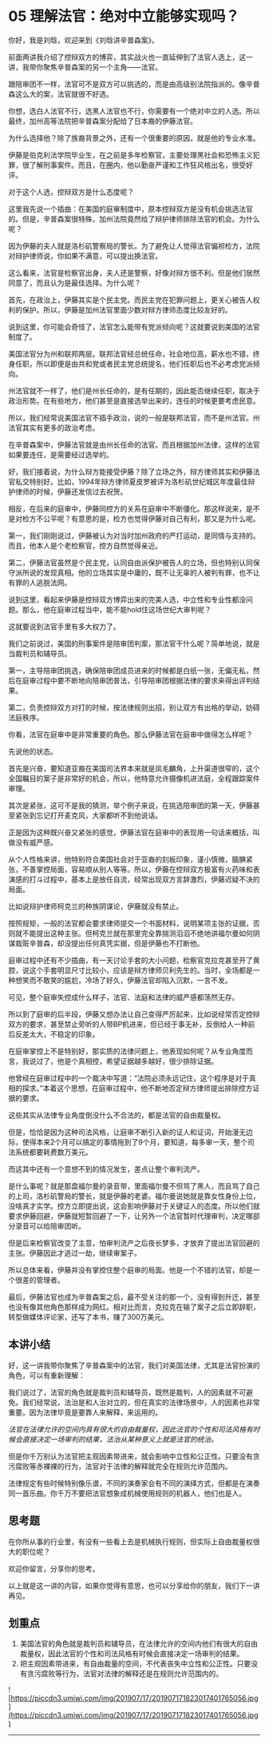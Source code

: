 # 05 理解法官：绝对中立能够实现吗？

你好，我是刘晗，欢迎来到《刘晗讲辛普森案》。

前面两讲我介绍了控辩双方的博弈，其实战火也一直延伸到了法官人选上，这一讲，我带你聚焦辛普森案的另一个主角——法官。

跟陪审团不一样，法官可不是双方可以挑选的，而是由高级别法院指派的。像辛普森这么大的案，法官就很不好选。

你想，选白人法官不行，选黑人法官也不行，你需要有一个绝对中立的人选。所以最终，加州高等法院把辛普森案分配给了日本裔的伊藤法官。

为什么选择他？除了族裔背景之外，还有一个很重要的原因，就是他的专业水准。

伊藤是伯克利法学院毕业生，在之前是多年检察官，主要处理黑社会和恐怖主义犯罪，很了解刑事案件。而且，在圈内，他以勤奋严谨和工作狂风格出名，很受好评。

对于这个人选，控辩双方是什么态度呢？

这里我先说一个插曲：在美国的庭审制度中，原本控辩双方是没有机会挑选法官的。但是，辛普森案很特殊，加州法院竟然给了辩护律师排除法官的机会。为什么呢？

因为伊藤的夫人就是洛杉矶警察局的警长。为了避免让人觉得法官偏袒检方，法院对辩护律师说，你如果不满意，可以提出换法官。

这么看来，法官是检察官出身，夫人还是警察，好像对辩方很不利。但是他们居然同意了，而且认为是最佳选择。为什么呢？

首先，在政治上，伊藤其实是个民主党。而民主党在犯罪问题上，更关心被告人权利的保护。所以，伊藤是加州法官里面少数对辩方律师态度比较友好的。

说到这里，你可能会奇怪了，法官怎么能带有党派倾向呢？这就要说到美国的法官制度了。

美国法官分为州和联邦两层。联邦法官经总统任命，社会地位高，薪水也不错，终身任职，所以即便是由共和党或者民主党总统提名，他们任职后也不必考虑党派倾向。

州法官就不一样了，他们是州长任命的，是有任期的，因此能否继续任职，取决于政治形势。在有些地方，他们甚至是直接选举出来的，连任的时候更要考虑民意。

所以，我们经常说美国法官不插手政治，说的一般是联邦法官，而不是州法官。州法官其实有更多的政治考虑。

在辛普森案中，伊藤法官就是由州长任命的法官。而且根据加州法律，这样的法官如果要连任，是需要经过选举的。

好，我们接着说，为什么辩方能接受伊藤？除了立场之外，辩方律师其实和伊藤法官私交特别好。比如，1994年辩方律师夏皮罗被评为洛杉矶世纪城区年度最佳辩护律师的时候，伊藤还发信过去祝贺。

相反，在后来的庭审中，伊藤同控方的关系在庭审中不断僵化。那这样说来，是不是对检方不公平呢？有意思的是，检方也觉得伊藤对自己有利，那又是为什么呢。

第一，我们刚刚说过，伊藤被认为对当时加州政府的严打运动，是同情与支持的。而且，他本人是个老检察官，控方自然觉得亲近。

第二，伊藤法官虽然是个民主党，认同自由派保护被告人的立场，但也特别认同保守派所说的发现真相。他的立场其实是中庸的，既不让无辜的人被判有罪，也不让有罪的人逃脱法网。

说到这里，看起来伊藤是控辩双方博弈出来的完美人选，中立性和专业性都没问题。那么，他在庭审过程当中，能不能hold住这场世纪大审判呢？

这就要说到法官手里有多大权力了。

我们之前说过，美国的刑事案件是陪审团判案，那法官干什么呢？简单地说，就是当裁判员和辅导员。

第一，主导陪审团挑选，确保陪审团成员进来的时候都是白纸一张，无偏无私，然后在庭审过程中要不断地向陪审团普法，引导陪审团根据法律的要求来得出评判结果。

第二，负责控辩双方对打的时候，按法律规则出招，别让双方有出格的举动，妨碍法庭秩序。

你看，法官在庭审中是非常重要的角色。那么伊藤法官在庭审中做得怎么样呢？

先说他的状态。

首先是兴奋，要知道亚裔在美国司法界本来就是凤毛麟角，上升渠道很窄的，这个全国瞩目的案子是非常好的机会，所以，他特意允许摄像机进法庭，全程跟踪案件审理。

其次是紧张，这可不是我的猜测，举个例子来说，在挑选陪审团的第一天，伊藤甚至紧张到忘记打开麦克风，大家都听不到他说话。

正是因为这种既兴奋又紧张的感觉，伊藤法官在庭审中的表现用一句话来概括，叫做没有威严感。

从个人性格来讲，他特别符合美国社会对于亚裔的刻板印象，谨小慎微，腼腆紧张，不善掌控局面，容易顺从别人等等。所以，伊藤在控辩双方极富有火药味和表演感的打斗过程中，基本上是放任自流，经常出现双方言辞激烈，伊藤迟疑不决的局面。

比如说辩护律师柯克兰的种族阴谋论，伊藤就没有禁止。

按照规矩，一般的法官都会要求律师提交一个书面材料，说明某项主张的证据，否则就不能提出这种主张。但柯克兰就在那里完全靠揣测滔滔不绝地讲福尔曼如何阴谋栽赃辛普森，却没提出任何真凭实据，但是伊藤也不打断他。

庭审过程中还有不少插曲，有一天讨论手套的大小问题，检察官克拉克甚至开了黄腔，说这个手套明显尺寸比较小，应该是辩方律师贝利先生的。当时，全场都是一种想笑而不敢笑的尴尬，冷场了好久，伊藤法官却陷入沉默，一言不发。

可见，整个庭审失控成什么样子，法官、法庭和法律的威严感都荡然无存。

所以到了庭审的后半段，伊藤又想办法让自己变得严厉起来，比如说经常否定控辩双方的要求，甚至禁止旁听的人带BP机进来，但已经于事无补，反倒给人一种前后反差太大，不稳定的印象。

在庭审掌控上不是特别好，那实质的法律问题上，他表现如何呢？从专业角度而言，我说过了，他是个真相控，希望证据越多越好，很少排除证据。

他曾经在庭审过程中的一个裁决中写道：“法院必须永远记住，这个程序是对于真相的探求。”本着这个思想，在庭审过程中，他不断地否定辩方律师提出排除控方证据的要求。

这些其实从法律专业角度倒没什么不合法的，都是法官的自由裁量权。

但是，恰恰是因为这种司法风格，让庭审不断引入新的证人和证词，开始漫无边际，使得本来2个月可以搞定的事情拖到了9个月，要知道，每多审一天，整个司法系统都要耗费数万美元。

而这其中还有一个意想不到的情况发生，差点让整个审判流产。

是什么事呢？就是那盘福尔曼的录音带，里面福尔曼不但骂了黑人，而且骂了自己的上司，洛杉矶警局的警长，就是伊藤的老婆。福尔曼说她就是靠女性身份上位，没啥真才实学。控方立即提出说，这会影响伊藤对于关键证人的态度。所以他们就要求伊藤回避，伊藤就短暂回避了一下，让另外一个法官暂时代理审判，决定哪部分录音可以给陪审团听。

但是后来检察官改变了主意，怕审判流产之后夜长梦多，才放弃了提出法官回避的主张。伊藤因此才逃过一劫，继续审案子。

所以总体来看，伊藤并没有掌控住整个庭审的局面。他是一个不错的法官，却是一个很差的管理者。

最后，伊藤法官也成为辛普森案之后，最不受关注的那一个，没有得到升迁，甚至也没有像其他角色那样成为网红。相对比而言，克拉克在输了案子之后立即辞职，转型做媒体评论家，还写了本书，赚了300万美元。

## 本讲小结

好，这一讲我带你聚焦了辛普森案中的法官，我们对美国法律，尤其是法官扮演的角色，可以有重新理解：

我们说过了，法官的角色就是裁判员和辅导员，既然是裁判，人的因素就不可避免。我们经常说，法治是和人治对立的，但在真实的法律场景中，人的因素也非常重要。因为法律毕竟是要靠人来解释，来运用的。

 *法官在法律允许的空间内具有很大的自由裁量权，因此法官的个性和司法风格有时候会直接决定一场审判的结果，法治从某种意义上就是法官的统治。*

但是你千万别认为法官把主观因素带进来，就会影响中立性和公正性。只要没有贪污腐败等赤裸裸的行为，法官对于法律的解释就完全在规则允许范围内。

法律规定有些时候特别像乐谱，不同的演奏家会有不同的演绎方式，但都是在演奏同一首乐曲。你千万不要把法官想象成机械使用规则的机器人，他们也是人。

## 思考题

在你所从事的行业里，有没有一些看上去是机械执行规则，但实际上自由裁量权很大的职位呢？

欢迎你留言，分享你的思考。

以上就是这一讲的内容，如果你觉得有意思，也可以分享给你的朋友，我们下一讲再见。

## 划重点

1. 美国法官的角色就是裁判员和辅导员，在法律允许的空间内他们有很大的自由裁量权，因此法官的个性和司法风格有时候会直接决定一场审判的结果。
2. 把主观因素带进来，有自由裁量的空间，不代表丧失中立性和公正性。只要没有贪污腐败等行为，法官对法律的解释还是在规则允许范围内的。

![https://piccdn3.umiwi.com/img/201907/17/201907171823017401765056.jpg](https://piccdn3.umiwi.com/img/201907/17/201907171823017401765056.jpg)

---
